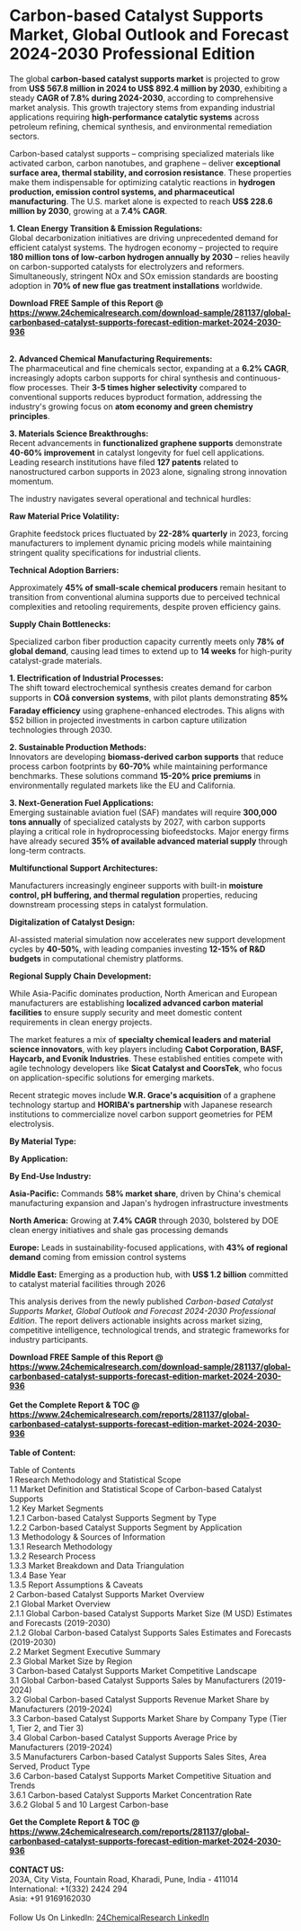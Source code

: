 <h1>Carbon-based Catalyst Supports Market, Global Outlook and Forecast 2024-2030 Professional Edition</h1><p>The global <strong>carbon-based catalyst supports market</strong> is projected to grow from <strong>US$ 567.8 million in 2024 to US$ 892.4 million by 2030</strong>, exhibiting a steady <strong>CAGR of 7.8% during 2024-2030</strong>, according to comprehensive market analysis. This growth trajectory stems from expanding industrial applications requiring <strong>high-performance catalytic systems</strong> across petroleum refining, chemical synthesis, and environmental remediation sectors.</p><p>Carbon-based catalyst supports – comprising specialized materials like activated carbon, carbon nanotubes, and graphene – deliver <strong>exceptional surface area, thermal stability, and corrosion resistance</strong>. These properties make them indispensable for optimizing catalytic reactions in <strong>hydrogen production, emission control systems, and pharmaceutical manufacturing</strong>. The U.S. market alone is expected to reach <strong>US$ 228.6 million by 2030</strong>, growing at a <strong>7.4% CAGR</strong>.</p><p><strong>1. Clean Energy Transition &amp; Emission Regulations:</strong><br>
Global decarbonization initiatives are driving unprecedented demand for efficient catalyst systems. The hydrogen economy – projected to require <strong>180 million tons of low-carbon hydrogen annually by 2030</strong> – relies heavily on carbon-supported catalysts for electrolyzers and reformers. Simultaneously, stringent NOx and SOx emission standards are boosting adoption in <strong>70% of new flue gas treatment installations</strong> worldwide.</p><div><b>Download FREE Sample of this Report @ 
            <a href="https://www.24chemicalresearch.com/download-sample/281137/global-carbonbased-catalyst-supports-forecast-edition-market-2024-2030-936">
            https://www.24chemicalresearch.com/download-sample/281137/global-carbonbased-catalyst-supports-forecast-edition-market-2024-2030-936</a></b></div><br><p><strong>2. Advanced Chemical Manufacturing Requirements:</strong><br>
The pharmaceutical and fine chemicals sector, expanding at a <strong>6.2% CAGR</strong>, increasingly adopts carbon supports for chiral synthesis and continuous-flow processes. Their <strong>3-5 times higher selectivity</strong> compared to conventional supports reduces byproduct formation, addressing the industry's growing focus on <strong>atom economy and green chemistry principles</strong>.</p><p><strong>3. Materials Science Breakthroughs:</strong><br>
Recent advancements in <strong>functionalized graphene supports</strong> demonstrate <strong>40-60% improvement</strong> in catalyst longevity for fuel cell applications. Leading research institutions have filed <strong>127 patents</strong> related to nanostructured carbon supports in 2023 alone, signaling strong innovation momentum.</p><p>The industry navigates several operational and technical hurdles:</p><p><strong>Raw Material Price Volatility:</strong></p><p>Graphite feedstock prices fluctuated by <strong>22-28% quarterly</strong> in 2023, forcing manufacturers to implement dynamic pricing models while maintaining stringent quality specifications for industrial clients.</p><p><strong>Technical Adoption Barriers:</strong></p><p>Approximately <strong>45% of small-scale chemical producers</strong> remain hesitant to transition from conventional alumina supports due to perceived technical complexities and retooling requirements, despite proven efficiency gains.</p><p><strong>Supply Chain Bottlenecks:</strong></p><p>Specialized carbon fiber production capacity currently meets only <strong>78% of global demand</strong>, causing lead times to extend up to <strong>14 weeks</strong> for high-purity catalyst-grade materials.</p><p><strong>1. Electrification of Industrial Processes:</strong><br>
The shift toward electrochemical synthesis creates demand for carbon supports in <strong>COâ conversion systems</strong>, with pilot plants demonstrating <strong>85% Faraday efficiency</strong> using graphene-enhanced electrodes. This aligns with $52 billion in projected investments in carbon capture utilization technologies through 2030.</p><p><strong>2. Sustainable Production Methods:</strong><br>
Innovators are developing <strong>biomass-derived carbon supports</strong> that reduce process carbon footprints by <strong>60-70%</strong> while maintaining performance benchmarks. These solutions command <strong>15-20% price premiums</strong> in environmentally regulated markets like the EU and California.</p><p><strong>3. Next-Generation Fuel Applications:</strong><br>
Emerging sustainable aviation fuel (SAF) mandates will require <strong>300,000 tons annually</strong> of specialized catalysts by 2027, with carbon supports playing a critical role in hydroprocessing biofeedstocks. Major energy firms have already secured <strong>35% of available advanced material supply</strong> through long-term contracts.</p><p><strong>Multifunctional Support Architectures:</strong></p><p>Manufacturers increasingly engineer supports with built-in <strong>moisture control, pH buffering, and thermal regulation</strong> properties, reducing downstream processing steps in catalyst formulation.</p><p><strong>Digitalization of Catalyst Design:</strong></p><p>AI-assisted material simulation now accelerates new support development cycles by <strong>40-50%</strong>, with leading companies investing <strong>12-15% of R&amp;D budgets</strong> in computational chemistry platforms.</p><p><strong>Regional Supply Chain Development:</strong></p><p>While Asia-Pacific dominates production, North American and European manufacturers are establishing <strong>localized advanced carbon material facilities</strong> to ensure supply security and meet domestic content requirements in clean energy projects.</p><p>The market features a mix of <strong>specialty chemical leaders and material science innovators</strong>, with key players including <strong>Cabot Corporation, BASF, Haycarb, and Evonik Industries</strong>. These established entities compete with agile technology developers like <strong>Sicat Catalyst and CoorsTek</strong>, who focus on application-specific solutions for emerging markets.</p><p>Recent strategic moves include <strong>W.R. Grace's acquisition</strong> of a graphene technology startup and <strong>HORIBA's partnership</strong> with Japanese research institutions to commercialize novel carbon support geometries for PEM electrolysis.</p><p><strong>By Material Type:</strong></p><p><strong>By Application:</strong></p><p><strong>By End-Use Industry:</strong></p><p><strong>Asia-Pacific:</strong> Commands <strong>58% market share</strong>, driven by China's chemical manufacturing expansion and Japan's hydrogen infrastructure investments</p><p><strong>North America:</strong> Growing at <strong>7.4% CAGR</strong> through 2030, bolstered by DOE clean energy initiatives and shale gas processing demands</p><p><strong>Europe:</strong> Leads in sustainability-focused applications, with <strong>43% of regional demand</strong> coming from emission control systems</p><p><strong>Middle East:</strong> Emerging as a production hub, with <strong>US$ 1.2 billion</strong> committed to catalyst material facilities through 2026</p><p>This analysis derives from the newly published <em>Carbon-based Catalyst Supports Market, Global Outlook and Forecast 2024-2030 Professional Edition</em>. The report delivers actionable insights across market sizing, competitive intelligence, technological trends, and strategic frameworks for industry participants.</p><div><b>Download FREE Sample of this Report @ 
            <a href="https://www.24chemicalresearch.com/download-sample/281137/global-carbonbased-catalyst-supports-forecast-edition-market-2024-2030-936">
            https://www.24chemicalresearch.com/download-sample/281137/global-carbonbased-catalyst-supports-forecast-edition-market-2024-2030-936</a></b></div><br><div><b>Get the Complete Report & TOC @ 
            <a href="https://www.24chemicalresearch.com/reports/281137/global-carbonbased-catalyst-supports-forecast-edition-market-2024-2030-936">
            https://www.24chemicalresearch.com/reports/281137/global-carbonbased-catalyst-supports-forecast-edition-market-2024-2030-936</a></b></div><br>
            <b>Table of Content:</b><p>Table of Contents<br />
 1 Research Methodology and Statistical Scope<br />
 1.1 Market Definition and Statistical Scope of Carbon-based Catalyst Supports<br />
 1.2 Key Market Segments<br />
 1.2.1 Carbon-based Catalyst Supports Segment by Type<br />
 1.2.2 Carbon-based Catalyst Supports Segment by Application<br />
 1.3 Methodology & Sources of Information<br />
 1.3.1 Research Methodology<br />
 1.3.2 Research Process<br />
 1.3.3 Market Breakdown and Data Triangulation<br />
 1.3.4 Base Year<br />
 1.3.5 Report Assumptions & Caveats<br />
 2 Carbon-based Catalyst Supports Market Overview<br />
 2.1 Global Market Overview<br />
 2.1.1 Global Carbon-based Catalyst Supports Market Size (M USD) Estimates and Forecasts (2019-2030)<br />
 2.1.2 Global Carbon-based Catalyst Supports Sales Estimates and Forecasts (2019-2030)<br />
 2.2 Market Segment Executive Summary<br />
 2.3 Global Market Size by Region<br />
 3 Carbon-based Catalyst Supports Market Competitive Landscape<br />
 3.1 Global Carbon-based Catalyst Supports Sales by Manufacturers (2019-2024)<br />
 3.2 Global Carbon-based Catalyst Supports Revenue Market Share by Manufacturers (2019-2024)<br />
 3.3 Carbon-based Catalyst Supports Market Share by Company Type (Tier 1, Tier 2, and Tier 3)<br />
 3.4 Global Carbon-based Catalyst Supports Average Price by Manufacturers (2019-2024)<br />
 3.5 Manufacturers Carbon-based Catalyst Supports Sales Sites, Area Served, Product Type<br />
 3.6 Carbon-based Catalyst Supports Market Competitive Situation and Trends<br />
 3.6.1 Carbon-based Catalyst Supports Market Concentration Rate<br />
 3.6.2 Global 5 and 10 Largest Carbon-base</p><div><b>Get the Complete Report & TOC @ 
            <a href="https://www.24chemicalresearch.com/reports/281137/global-carbonbased-catalyst-supports-forecast-edition-market-2024-2030-936">
            https://www.24chemicalresearch.com/reports/281137/global-carbonbased-catalyst-supports-forecast-edition-market-2024-2030-936</a></b></div><br><b>CONTACT US:</b><br>
            203A, City Vista, Fountain Road, Kharadi, Pune, India - 411014<br>
            International: +1(332) 2424 294<br>
            Asia: +91 9169162030 <br><br>
            Follow Us On LinkedIn: <a href="https://www.linkedin.com/company/24chemicalresearch/">24ChemicalResearch LinkedIn</a>